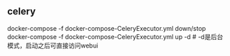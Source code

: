 ## celery

docker-compose  -f docker-compose-CeleryExecutor.yml down/stop
docker-compose  -f docker-compose-CeleryExecutor.yml up -d  # -d是后台模式，启动之后可直接访问webui